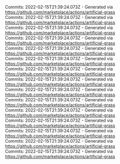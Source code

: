 Commits: 2022-02-15T21:39:24.073Z - Generated via https://github.com/marketplace/actions/artificial-grass
<br>
Commits: 2022-02-15T21:39:24.073Z - Generated via https://github.com/marketplace/actions/artificial-grass
<br>
Commits: 2022-02-15T21:39:24.073Z - Generated via https://github.com/marketplace/actions/artificial-grass
<br>
Commits: 2022-02-15T21:39:24.073Z - Generated via https://github.com/marketplace/actions/artificial-grass
<br>
Commits: 2022-02-15T21:39:24.073Z - Generated via https://github.com/marketplace/actions/artificial-grass
<br>
Commits: 2022-02-15T21:39:24.073Z - Generated via https://github.com/marketplace/actions/artificial-grass
<br>
Commits: 2022-02-15T21:39:24.073Z - Generated via https://github.com/marketplace/actions/artificial-grass
<br>
Commits: 2022-02-15T21:39:24.073Z - Generated via https://github.com/marketplace/actions/artificial-grass
<br>
Commits: 2022-02-15T21:39:24.073Z - Generated via https://github.com/marketplace/actions/artificial-grass
<br>
Commits: 2022-02-15T21:39:24.073Z - Generated via https://github.com/marketplace/actions/artificial-grass
<br>
Commits: 2022-02-15T21:39:24.073Z - Generated via https://github.com/marketplace/actions/artificial-grass
<br>
Commits: 2022-02-15T21:39:24.073Z - Generated via https://github.com/marketplace/actions/artificial-grass
<br>
Commits: 2022-02-15T21:39:24.073Z - Generated via https://github.com/marketplace/actions/artificial-grass
<br>
Commits: 2022-02-15T21:39:24.073Z - Generated via https://github.com/marketplace/actions/artificial-grass
<br>
Commits: 2022-02-15T21:39:24.073Z - Generated via https://github.com/marketplace/actions/artificial-grass
<br>
